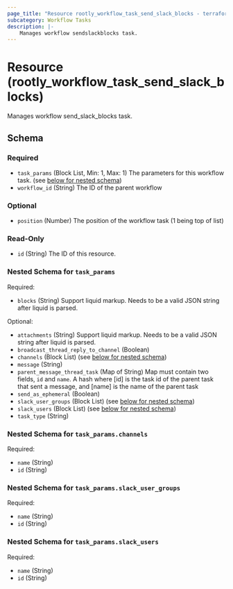 ```yaml
---
page_title: "Resource rootly_workflow_task_send_slack_blocks - terraform-provider-rootly"
subcategory: Workflow Tasks
description: |-
    Manages workflow sendslackblocks task.
---
```


# Resource (rootly_workflow_task_send_slack_blocks)

Manages workflow send_slack_blocks task.

<!-- schema generated by tfplugindocs -->
## Schema

### Required

- `task_params` (Block List, Min: 1, Max: 1) The parameters for this workflow task. (see [below for nested schema](#nestedblock--task_params))
- `workflow_id` (String) The ID of the parent workflow

### Optional

- `position` (Number) The position of the workflow task (1 being top of list)

### Read-Only

- `id` (String) The ID of this resource.

<a id="nestedblock--task_params"></a>
### Nested Schema for `task_params`

Required:

- `blocks` (String) Support liquid markup. Needs to be a valid JSON string after liquid is parsed.

Optional:

- `attachments` (String) Support liquid markup. Needs to be a valid JSON string after liquid is parsed.
- `broadcast_thread_reply_to_channel` (Boolean)
- `channels` (Block List) (see [below for nested schema](#nestedblock--task_params--channels))
- `message` (String)
- `parent_message_thread_task` (Map of String) Map must contain two fields, `id` and `name`. A hash where [id] is the task id of the parent task that sent a message, and [name] is the name of the parent task
- `send_as_ephemeral` (Boolean)
- `slack_user_groups` (Block List) (see [below for nested schema](#nestedblock--task_params--slack_user_groups))
- `slack_users` (Block List) (see [below for nested schema](#nestedblock--task_params--slack_users))
- `task_type` (String)

<a id="nestedblock--task_params--channels"></a>
### Nested Schema for `task_params.channels`

Required:

- `name` (String)
- `id` (String)


<a id="nestedblock--task_params--slack_user_groups"></a>
### Nested Schema for `task_params.slack_user_groups`

Required:

- `name` (String)
- `id` (String)


<a id="nestedblock--task_params--slack_users"></a>
### Nested Schema for `task_params.slack_users`

Required:

- `name` (String)
- `id` (String)
